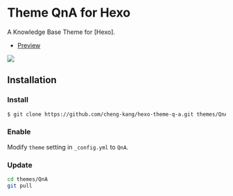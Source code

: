 # Theme QnA for Hexo 

A Knowledge Base Theme for [Hexo].

- [Preview](http://chengkang.me/hexo-theme-qna/)

![](https://raw.githubusercontent.com/cheng-kang/hexo-theme-qna/master/screenshot.png)

## Installation

### Install

``` bash
$ git clone https://github.com/cheng-kang/hexo-theme-q-a.git themes/QnA
```

### Enable

Modify `theme` setting in `_config.yml` to `QnA`.

### Update

``` bash
cd themes/QnA
git pull
```

